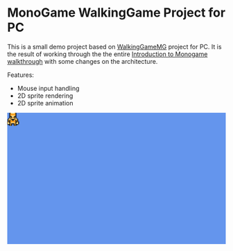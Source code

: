# MonoGame WalkingGame Project for PC
This is a small demo project based on [WalkingGameMG](https://github.com/xamarin/mobile-samples/tree/master/WalkingGameMG) project for PC. It is the result of working through the the entire [Introduction to Monogame walkthrough](https://web.archive.org/web/20190520063425/https://docs.microsoft.com/en-us/xamarin/graphics-games/monogame/introduction/part2) with some changes on the architecture.

Features:
- Mouse input handling
- 2D sprite rendering
- 2D sprite animation

![demo](demo.gif)